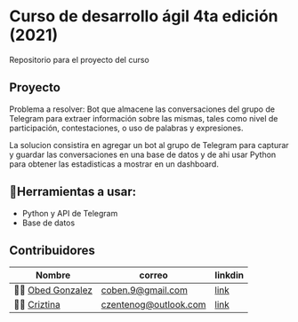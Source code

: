 # Curso de desarrollo ágil 4ta edición (2021)
Repositorio para el proyecto del curso

## Proyecto

Problema a resolver: Bot que almacene las conversaciones del grupo de Telegram para extraer información sobre las mismas, tales como nivel de participación, contestaciones, o uso de palabras y expresiones.

La solucion consistira en agregar un bot al grupo de Telegram para capturar y guardar las conversaciones en una base de datos y de ahi usar Python para obtener las estadisticas a mostrar en un dashboard.

## 🔨Herramientas a usar: 

- Python y API de Telegram
- Base de datos

## Contribuidores
| Nombre | correo | linkdin |
|--------|--------|---------|
|👨‍💻 [Obed Gonzalez](https://github.com/Kobedinho)| coben.9@gmail.com | [link](https://www.linkedin.com/in/obed-gonzalez-6443594a)|
|👨‍💻 [Criztina](https://github.com/criztinazg) | czentenog@outlook.com |[link](https://www.linkedin.com/in/cristinazenteno)|
